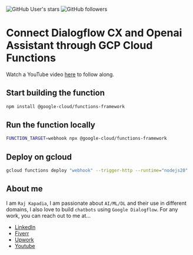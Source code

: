![GitHub User's stars](https://img.shields.io/github/stars/RajKKapadia?style=for-the-badge)
![GitHub followers](https://img.shields.io/github/followers/RajKKapadia?style=for-the-badge)

# Connect Dialogflow CX and Openai Assistant through GCP Cloud Functions
Watch a YouTube video [here](https://youtube.com/live/IcP3OiofVwk) to follow along.

## Start building the function
```bash
npm install @google-cloud/functions-framework
```

## Run the function locally
```bash
FUNCTION_TARGET=webhook npx @google-cloud/functions-framework
```

## Deploy on gcloud
```bash
gcloud functions deploy "webhook" --trigger-http --runtime="nodejs20"
```

## About me
I am `Raj Kapadia`, I am passionate about `AI/ML/DL` and their use in different domains, I also love to build `chatbots` using `Google Dialogflow`. For any work, you can reach out to me at...

* [LinkedIn](https://www.linkedin.com/in/rajkkapadia/)
* [Fiverr](https://www.fiverr.com/rajkkapadia​)
* [Upwork](https://www.upwork.com/freelancers/~0176aeacfcff7f1fc2)
* [Youtube](https://www.youtube.com/channel/UCOT01XvBSj12xQsANtTeAcQ)